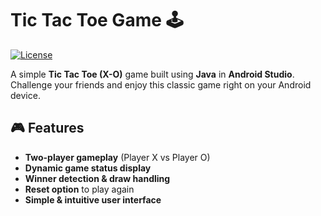 # Tic Tac Toe Game 🕹️

[![License](https://img.shields.io/badge/license-MIT-blue.svg)](LICENSE)

A simple **Tic Tac Toe (X-O)** game built using **Java** in **Android Studio**.  
Challenge your friends and enjoy this classic game right on your Android device.


## 🎮 Features

- **Two-player gameplay** (Player X vs Player O)
- **Dynamic game status display**
- **Winner detection & draw handling**
- **Reset option** to play again
- **Simple & intuitive user interface**
